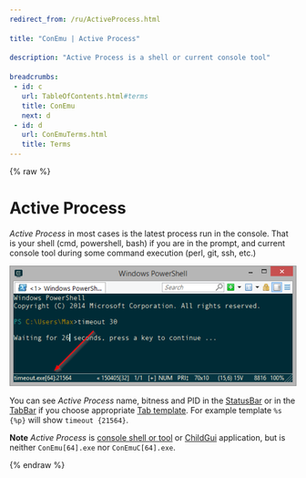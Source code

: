 ```yaml
---
redirect_from: /ru/ActiveProcess.html

title: "ConEmu | Active Process"

description: "Active Process is a shell or current console tool"

breadcrumbs:
 - id: c
   url: TableOfContents.html#terms
   title: ConEmu
   next: d
 - id: d
   url: ConEmuTerms.html
   title: Terms
---
```


{% raw %}

# Active Process

*Active Process* in most cases is the latest process run in the console.
That is your shell (cmd, powershell, bash) if you are in the prompt, and current console tool during
some command execution (perl, git, ssh, etc.)

![Active process in ConEmu StatusBar](/img/ConEmuActiveProcess.png)

You can see *Active Process* name, bitness and PID in the [StatusBar](StatusBar.html)
or in the [TabBar](TabBar.html) if you choose appropriate [Tab template](SettingsTabBar.html).
For example template `%s {%p}` will show `timeout {21564}`.

**Note** *Active Process* is [console shell or tool](ConsoleApplication.html)
or [ChildGui](ChildGui.html) application,
but is neither `ConEmu[64].exe` nor `ConEmuC[64].exe`.

{% endraw %}
